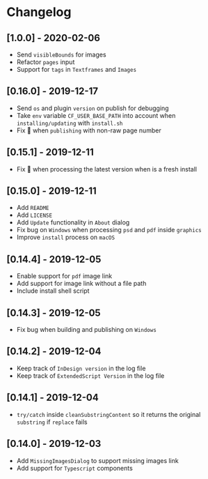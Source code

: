 # Changelog
## [1.0.0] - 2020-02-06
- Send `visibleBounds` for images
- Refactor `pages` input
- Support for `tags` in `Textframes` and `Images`

## [0.16.0] - 2019-12-17
- Send `os` and plugin `version` on publish for debugging
- Take `env` variable `CF_USER_BASE_PATH` into account when `installing/updating` with `install.sh`
- Fix 🐛 when `publishing` with non-raw page number

## [0.15.1] - 2019-12-11
- Fix 🐛 when processing the latest version when is a fresh install
  
## [0.15.0] - 2019-12-11
- Add `README`
- Add `LICENSE`
- Add `Update` functionality in `About` dialog
- Fix bug on `Windows` when processing `psd` and `pdf` inside `graphics`
- Improve `install` process on `macOS`
  
## [0.14.4] - 2019-12-05
- Enable support for `pdf` image link
- Add support for image link without a file path
- Include install shell script

## [0.14.3] - 2019-12-05
- Fix bug when building and publishing on `Windows`
  
## [0.14.2] - 2019-12-04
- Keep track of `InDesign version` in the log file 
- Keep track of `ExtendedScript Version` in the log file
  
## [0.14.1] - 2019-12-04
- `try/catch` inside `cleanSubstringContent` so it returns the original `substring` if `replace` fails

## [0.14.0] - 2019-12-03
- Add `MissingImagesDialog` to support missing images link
- Add support for `Typescript` components